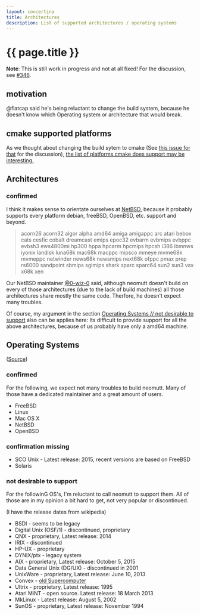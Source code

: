```yaml
---
layout: concertina
title: Architectures
description: List of supported architectures / operating systems
---
```


# {{ page.title }}

**Note**: This is still work in progress and not at all fixed! For the
discussion, see [#346](https://github.com/neomutt/neomutt/issues/436).

## motivation

@flatcap said he's being reluctant to change the build system, because he
doesn't know which Operating system or architecture that would break.

## cmake supported platforms

As we thought about changing the build sytem to cmake (See [this issue for
that](https://github.com/neomutt/neomutt/issues/321) for the discussion),
[the list of platforms cmake does support may be interesting.
](https://gitlab.kitware.com/cmake/cmake/tree/master/Modules/Platform)

## Architectures

### confirmed

I think it makes sense to orientate ourselves at
[NetBSD](http://netbsd.net/releases/formal-7/NetBSD-7.0.2.html#system-families),
because it probably supports every platform debian, freeBSD, OpenBSD, etc.
support and beyond.

> acorn26 acorn32 algor alpha amd64 amiga amigappc arc atari bebox cats cesfic
> cobalt dreamcast emips epoc32 evbarm evbmips evbppc evbsh3 ews4800mi hp300
> hppa hpcarm hpcmips hpcsh i386 ibmnws iyonix landisk luna68k mac68k macppc
> mipsco mmeye mvme68k mvmeppc netwinder news68k newsmips next68k ofppc pmax
> prep rs6000 sandpoint sbmips sgimips shark sparc sparc64 sun2 sun3 vax x68k
> xen

Our NetBSD maintainer
[@0-wiz-0](https://github.com/neomutt/neomutt/issues/436#issuecomment-282689847)
said, although neomutt doesn't build on every of those architectures (due to the
lack of build machines) all those architectures share mostly the same code.
Therfore, he doesn't expect many troubles.

Of course, my argument in the section [Operating Systems // not desirable to
support](#not-desirable-to-support) also can be applies here: Its difficult to
provide support for all the above architectures, because of us probably have
only a amd64 machine.

## Operating Systems

([Source](https://github.com/neomutt/neomutt/blob/135b1bfa9bd10336b93a25bdaf6112dc4c77df46/INSTALL#L7-L27))

### confirmed

For the following, we expect not many troubles to build neomutt. Many of those
have a dedicated maintainer and a great amount of users.

* FreeBSD
* Linux
* Mac OS X
* NetBSD
* OpenBSD

### confirmation missing

* SCO Unix - Latest release: 2015, recent versions are based on FreeBSD
* Solaris

### not desirable to support

For the followinG OS's, I'm reluctant to call neomutt to support them. All of
those are in my opinion a bit hard to get, not very popular or discontinued.

(I have the release dates from wikipedia)

* BSDI - seems to be legacy
* Digital Unix (OSF/1) - discontinued, proprietary
* QNX - proprietary, Latest release: 2014
* IRIX - discontinued
* HP-UX - proprietary
* DYNIX/ptx - legacy system
* AIX - proprietary, Latest release: October 5, 2015
* Data General Unix (DG/UX) - discontinued in 2001
* UnixWare - proprietary, Latest release: June 10, 2013
* Convex - [old Supercomputer](https://en.wikipedia.org/wiki/Convex_Computer)
* Ultrix - proprietary, Latest release: 1995
* Atari MiNT - open source. Latest release: 18 March 2013
* MkLinux - Latest release: August 5, 2002
* SunOS - proprietary, Latest release: November 1994


